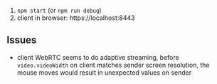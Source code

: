1. `npm start` (or `npm run debug`)
2. client in browser: https://localhost:8443

## Issues

- client WebRTC seems to do adaptive streaming, before `video.videoWidth` on client matches sender screen resolution, the mouse moves would result in unexpected values on sender